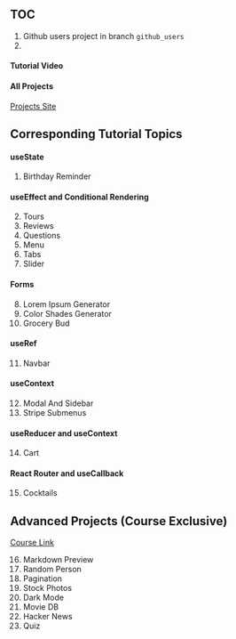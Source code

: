 ## TOC

1. Github users project in branch `github_users`
2.

#### Tutorial Video

#### All Projects

[Projects Site](https://react-projects.netlify.app/)

## Corresponding Tutorial Topics

#### useState

1. Birthday Reminder

#### useEffect and Conditional Rendering

2. Tours
3. Reviews
4. Questions
5. Menu
6. Tabs
7. Slider

#### Forms

8. Lorem Ipsum Generator
9. Color Shades Generator
10. Grocery Bud

#### useRef

11. Navbar

#### useContext

12. Modal And Sidebar
13. Stripe Submenus

#### useReducer and useContext

14. Cart

#### React Router and useCallback

15. Cocktails

## Advanced Projects (Course Exclusive)

[Course Link](https://www.udemy.com/course/react-tutorial-and-projects-course/?couponCode=REACT-OCT)

16. Markdown Preview
17. Random Person
18. Pagination
19. Stock Photos
20. Dark Mode
21. Movie DB
22. Hacker News
23. Quiz
